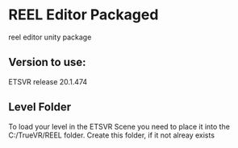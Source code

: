 # REEL Editor Packaged
reel editor unity package

## Version to use:
ETSVR release 20.1.474

## Level Folder
To load your level in the ETSVR Scene you need to place it into the C:/TrueVR/REEL folder. Create this folder, if it not alreay exists
